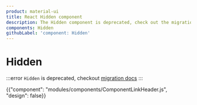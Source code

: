 ```yaml
---
product: material-ui
title: React Hidden component
description: The Hidden component is deprecated, check out the migration guide for more details.
components: Hidden
githubLabel: 'component: Hidden'
---
```


# Hidden

:::error
`Hidden` is deprecated, checkout [migration docs](/material-ui/guides/migration-v4/#hidden)
:::

<p class="description"></p>

{{"component": "modules/components/ComponentLinkHeader.js", "design": false}}
